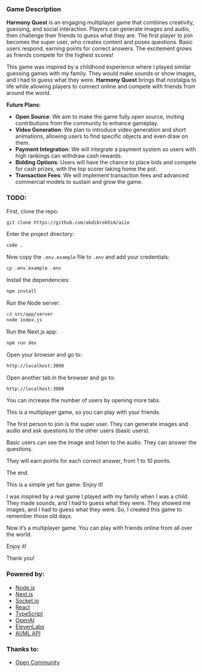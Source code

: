### Game Description

**Harmony Quest** is an engaging multiplayer game that combines creativity, guessing, and social interaction. Players can generate images and audio, then challenge their friends to guess what they are. The first player to join becomes the super user, who creates content and poses questions. Basic users respond, earning points for correct answers. The excitement grows as friends compete for the highest scores!

This game was inspired by a childhood experience where I played similar guessing games with my family. They would make sounds or show images, and I had to guess what they were. **Harmony Quest** brings that nostalgia to life while allowing players to connect online and compete with friends from around the world.

**Future Plans:**
- **Open Source**: We aim to make the game fully open source, inviting contributions from the community to enhance gameplay.
- **Video Generation**: We plan to introduce video generation and short animations, allowing users to find specific objects and even draw on them.
- **Payment Integration**: We will integrate a payment system so users with high rankings can withdraw cash rewards.
- **Bidding Options**: Users will have the chance to place bids and compete for cash prizes, with the top scorer taking home the pot.
- **Transaction Fees**: We will implement transaction fees and advanced commercial models to sustain and grow the game.


### TODO:

First, clone the repo:
```bash
git clone https://github.com/abdibrokhim/aiio
```

Enter the project directory:
```bash
code .
```

Now copy the `.env.example` file to `.env` and add your credentials:
```bash
cp .env.example .env
```

Install the dependencies:
```bash
npm install
```

Run the Node server:
```bash
cd src/app/server
node index.js
```

Run the Next.js app:
```bash
npm run dev
```

Open your browser and go to:
```bash
http://localhost:3000
```

Open another tab in the browser and go to:
```bash
http://localhost:3000
```

You can increase the number of users by opening more tabs.

This is a multiplayer game, so you can play with your friends.

The first person to join is the super user. They can generate images and audio and ask questions to the other users (basic users).

Basic users can see the image and listen to the audio. They can answer the questions.

They will earn points for each correct answer, from 1 to 10 points.

The end.

This is a simple yet fun game. Enjoy it!

I was inspired by a real game I played with my family when I was a child. They made sounds, and I had to guess what they were. They showed me images, and I had to guess what they were. So, I created this game to remember those old days.

Now it’s a multiplayer game. You can play with friends online from all over the world.

Enjoy it!

Thank you!

### Powered by:
- [Node.js](https://nodejs.org/)
- [Next.js](https://nextjs.org/)
- [Socket.io](https://socket.io/)
- [React](https://reactjs.org/)
- [TypeScript](https://www.typescriptlang.org/)
- [OpenAI](https://openai.com/)
- [ElevenLabs](https://elevenlabs.io/)
- [AI/ML API](https://aimlapi.com/)

### Thanks to:
- [Open Community](https://linkedin.com/company/opencommunity)